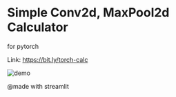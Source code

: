 # Simple Conv2d, MaxPool2d Calculator
for pytorch

Link: https://bit.ly/torch-calc


![demo](./demo.gif)

@made with streamlit
